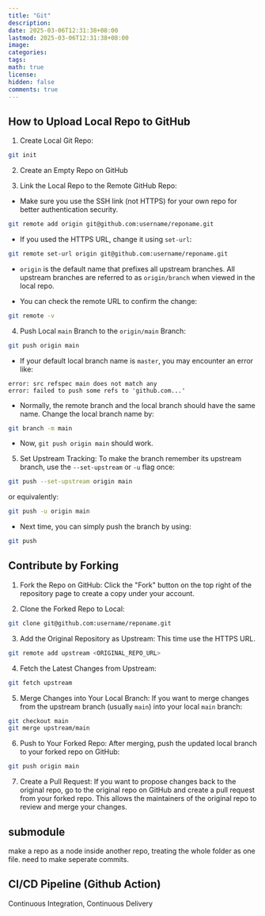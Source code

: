```yaml
---
title: "Git"
description: 
date: 2025-03-06T12:31:38+08:00
lastmod: 2025-03-06T12:31:38+08:00
image: 
categories: 
tags: 
math: true
license: 
hidden: false
comments: true
---
```


## How to Upload Local Repo to GitHub

1. Create Local Git Repo:
```bash
git init
```

2. Create an Empty Repo on GitHub

3. Link the Local Repo to the Remote GitHub Repo:
- Make sure you use the SSH link (not HTTPS) for your own repo for better authentication security.
```bash
git remote add origin git@github.com:username/reponame.git
```

- If you used the HTTPS URL, change it using `set-url`:
```bash
git remote set-url origin git@github.com:username/reponame.git
```

- `origin` is the default name that prefixes all upstream branches. All upstream branches are referred to as `origin/branch` when viewed in the local repo.

- You can check the remote URL to confirm the change:
```bash
git remote -v
```

4. Push Local `main` Branch to the `origin/main` Branch:
```bash
git push origin main
```

- If your default local branch name is `master`, you may encounter an error like:
```
error: src refspec main does not match any
error: failed to push some refs to 'github.com...'
```

- Normally, the remote branch and the local branch should have the same name. Change the local branch name by:
```bash
git branch -m main
```

- Now, `git push origin main` should work.

5. Set Upstream Tracking: To make the branch remember its upstream branch, use the `--set-upstream` or `-u` flag once:
```bash
git push --set-upstream origin main
```
or equivalently:
```bash
git push -u origin main
```

- Next time, you can simply push the branch by using:
```bash
git push
```



## Contribute by Forking

1. Fork the Repo on GitHub: Click the "Fork" button on the top right of the repository page to create a copy under your account.

2. Clone the Forked Repo to Local:
```bash
git clone git@github.com:username/reponame.git
```

3. Add the Original Repository as Upstream: This time use the HTTPS URL.
```bash
git remote add upstream <ORIGINAL_REPO_URL>
```

4. Fetch the Latest Changes from Upstream:
```bash
git fetch upstream
```

5. Merge Changes into Your Local Branch: If you want to merge changes from the upstream branch (usually `main`) into your local `main` branch:
```bash
git checkout main
git merge upstream/main
```

6. Push to Your Forked Repo: After merging, push the updated local branch to your forked repo on GitHub:
```bash
git push origin main
```

7. Create a Pull Request: If you want to propose changes back to the original repo, go to the original repo on GitHub and create a pull request from your forked repo. This allows the maintainers of the original repo to review and merge your changes.

## submodule
make a repo as a node inside another repo, treating the whole folder as one file.
need to make seperate commits.

## CI/CD Pipeline (Github Action)
Continuous Integration, Continuous Delivery
